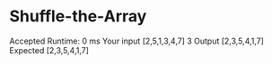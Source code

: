 # Shuffle-the-Array

Accepted
Runtime: 0 ms
Your input
[2,5,1,3,4,7]
3
Output
[2,3,5,4,1,7]
Expected
[2,3,5,4,1,7]
